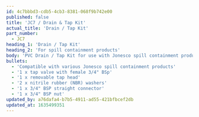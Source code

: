 ```yaml
---
id: 4c7bbbd3-cdb5-4cb3-8381-068f9b742e00
published: false
title: 'JC7 / Drain & Tap Kit'
actual_title: 'Drain / Tap Kit'
part_number:
  - JC7
heading_1: 'Drain / Tap Kit'
heading_2: 'For spill containment products'
body: 'PVC Drain / Tap Kit for use with Jonesco spill containment products.'
bullets:
  - 'Compatible with various Jonesco spill containment products'
  - '1 x tap valve with female 3/4" BSp'
  - '1 x removable tap head'
  - '2 x nitrile rubber (NBR) washers'
  - '1 x 3/4" BSP straight connector'
  - '1 x 3/4" BSP nut'
updated_by: a76dafa4-b7b5-4911-ad55-421bfbcef2db
updated_at: 1635499351
---
```

